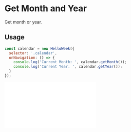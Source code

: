 # Get Month and Year

Get month or year.

## Usage

```js
const calendar = new HelloWeek({
  selector: '.calendar',
  onNavigation: () => {
    console.log('Current Month: ', calendar.getMonth());
    console.log('Current Year: ', calendar.getYear());
  }
});
```

<iframe
    src="docs/v3/demos/03-get-month-year.html"
    frameborder="no"
    allowfullscreen="allowfullscreen">
</iframe>

